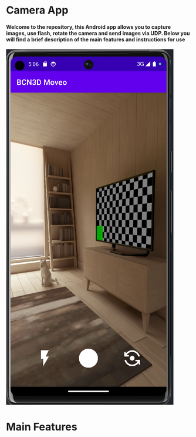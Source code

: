 # Camera App
#### Welcome to the repository, this Android app allows you to capture images, use flash, rotate the camera and send images via UDP. Below you will find a brief description of the main features and instructions for use
![App](appPreview.png)

# Main Features

